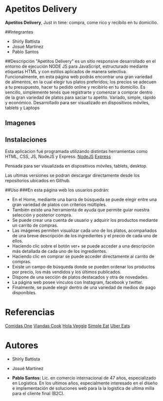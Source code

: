 # Apetitos Delivery


**Apetitos Delivery**, Just in time: compra, come rico y recibilo en tu domicilio.

##Integrantes
- Shirly Battista
- Josué Martínez
- Pablo Santos

##Descripción
"Apetitos Delivery" es un sitio responsive desarrollado en el entorno de ejecución NODE JS para JavaScript, estructurado mediante etiquetas HTML y con estilos aplicados de manera selectiva.
Funcionalmente, en esta página web  podrás encontrar una gran variedad de alimentos, en la cual elegir tus platos preferidos; los precios se adecuen a tu presupuesto, hacer tu pedido online y recibirlo en tu domicilio.
Es sencillo, simplemente tenés que registrarte y comenzar a comprar dentro de la gran variedad de platos para saciar tu apetito.
Variado, simple, rápido y económico.
Desarrollado para ser visualizado en dispositivos móviles, tablets y Laptops

## Imagenes


## Instalaciones
Esta aplicacion fué programada utilizando distintas herramientas como HTML, CSS, JS, NodeJS y Express.
[NodeJS](https://nodejs.org/es/ "NodeJS")
[Express](https://expressjs.com/ "Express")

Pensada para ser visualizada en dispositivos móviles, tablets, desktop.

Las ultimas versiones se podran descargar directamente desde los repositorios ubicados en Github.

##Uso
###En esta página web los usuarios podrán:
- En el Home, mediante una barra de búsqueda se puede elegir entre una gran variedad de platos con criterios múltiples.
- También existe una herramienta de ayuda que permite guiar nuestra selección y posterior compra. 
- Se puede crear una cuenta de usuario y adquirir los productos mediante un carrito de compras. 
- Las imágenes permiten visualizar cada uno de los platos, acompañados de una breve descripción de los ingredientes y el precio de cada uno de ellos. 
- Haciendo clic sobre el botón ver+ se puede acceder a una descripción más detallada de cada uno de los ingredientes.
- Haciendo clic en comprar se puede acceder directamente al carrito de compras.
- Existe un campo de búsqueda donde se pueden ordenar los productos por precio, los más vendidos y los últimos publicados. 
- Dispone de una sección de platos destacados y otra de novedades.
- La página web posee vínculos con Instagram, facebook y twitter.
- Finalmente, se puede elegir dentro de una variedad de medios de pago disponibles. 

# Referencias
[Comidas One](https://www.comidasone.com/ "Comidas One")
[Viandas Cook](https://viandascook.com/ "Viandas Cook")
[Hola Veggie](https://holaveggie.com.ar/ "Hola Veggie")
[Simple Eat](https://simpleat.com.ar/ "Simple Eat")
[Uber Eats](https://www.ubereats.com/ "Uber Eats")

# Autores
- Shirly Battista

- Josué Martínez

- **Pablo Santos:** Lic. en comercio internacional de 47 años, especializado en Logistica. En los ultimos años, especialmente interesado en el diseño e implementación de soluciones web para la la logistica de ultima milla para el cliente final (B2C).